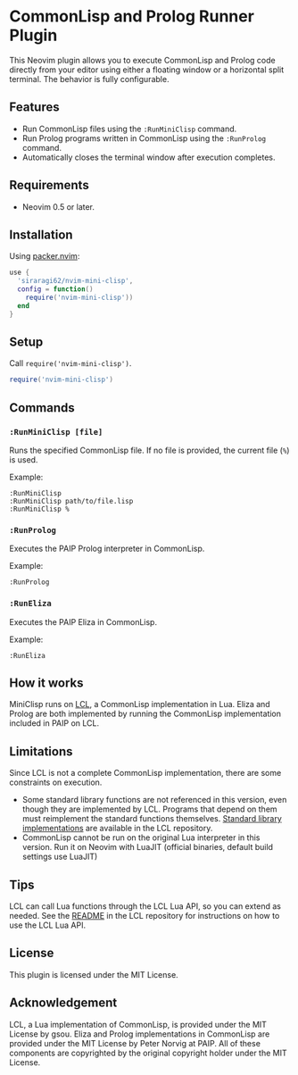 # CommonLisp and Prolog Runner Plugin

This Neovim plugin allows you to execute CommonLisp and Prolog code directly from your editor using either a floating window or a horizontal split terminal. The behavior is fully configurable.

## Features

- Run CommonLisp files using the `:RunMiniClisp` command.
- Run Prolog programs written in CommonLisp using the `:RunProlog` command.
- Automatically closes the terminal window after execution completes.

## Requirements

- Neovim 0.5 or later.

## Installation

Using [packer.nvim](https://github.com/wbthomason/packer.nvim):

```lua
use {
  'siraragi62/nvim-mini-clisp',
  config = function()
    require('nvim-mini-clisp'))
  end
}
```

## Setup

Call `require('nvim-mini-clisp')`.

```lua
require('nvim-mini-clisp')
```

## Commands

### `:RunMiniClisp [file]`

Runs the specified CommonLisp file. If no file is provided, the current file (`%`) is used.

Example:

```vim
:RunMiniClisp
:RunMiniClisp path/to/file.lisp
:RunMiniClisp %
```

### `:RunProlog`

Executes the PAIP Prolog interpreter in CommonLisp.

Example:

```vim
:RunProlog
```

### `:RunEliza`

Executes the PAIP Eliza in CommonLisp.

Example:

```vim
:RunEliza
```

## How it works

MiniClisp runs on [LCL](https://codeberg.org/gsou/LCL), a CommonLisp implementation in Lua. Eliza and Prolog are both implemented by running the CommonLisp implementation included in PAIP on LCL.

## Limitations

Since LCL is not a complete CommonLisp implementation, there are some constraints on execution.
- Some standard library functions are not referenced in this version, even though they are implemented by LCL. Programs that depend on them must reimplement the standard functions themselves. [Standard library implementations](https://codeberg.org/gsou/LCL/src/branch/main/stdlib) are available in the LCL repository.
- CommonLisp cannot be run on the original Lua interpreter in this version. Run it on Neovim with LuaJIT (official binaries, default build settings use LuaJIT)


## Tips

LCL can call Lua functions through the LCL Lua API, so you can extend as needed. See the [README](https://codeberg.org/gsou/LCL#headline-9) in the LCL repository for instructions on how to use the LCL Lua API.

## License

This plugin is licensed under the MIT License.

## Acknowledgement

LCL, a Lua implementation of CommonLisp, is provided under the MIT License by gsou. Eliza and Prolog implementations in CommonLisp are provided under the MIT License by Peter Norvig at PAIP. All of these components are copyrighted by the original copyright holder under the MIT License.
